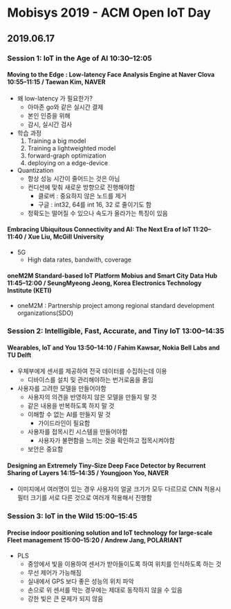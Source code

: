 # Mobisys 2019 - ACM Open IoT Day
## 2019.06.17

### Session 1: IoT in the Age of AI 10:30–12:05
#### Moving to the Edge : Low-latency Face Analysis Engine at Naver Clova 10:55–11:15 / Taewan Kim, NAVER
- 왜 low-latency 가 필요한가?
    - 아마존 go와 같은 실시간 결제
    - 본인 인증을 위해
    - 감시, 실시간 검사
- 학습 과정
    1. Training a big model
    2. Training a lightweighted model
    3. forward-graph optimization
    4. deploying on a edge-device
- Quantization
    - 항상 성능 시간이 줄어드는 것은 아님
    - 컨디션에 맞춰 새로운 방향으로 진행해야함
        - 클로버 : 중요하지 않은 노드를 제거
        - 구글 : int32, 64를 int 16, 32 로 줄이기도 함
    - 정확도는 떨어질 수 있으나 속도가 올라가는 특징이 있음

#### Embracing Ubiquitous Connectivity and AI: The Next Era of IoT 11:20–11:40 / Xue Liu, McGill University
- 5G
    - High data rates, bandwith, coverage

#### oneM2M Standard-based IoT Platform Mobius and Smart City Data Hub 11:45–12:00 / SeungMyeong Jeong, Korea Electronics Technology Institute (KETI)
- oneM2M : Partnership project among regional standard development organizations(SDO)

### Session 2: Intelligible, Fast, Accurate, and Tiny IoT 13:00–14:35
#### Wearables, IoT and You 13:50–14:10 / Fahim Kawsar, Nokia Bell Labs and TU Delft
- 우체부에게 센서를 제공하여 전국 데이터를 수집하는데 이용
    - 디바이스를 설치 및 관리해야하는 번거로움을 줄임
- 사용자를 고려한 모델을 만들어야함
    - 사용자의 의견을 반영하지 않은 모델을 만들지 말 것
    - 같은 내용을 반복하도록 하지 말 것
    - 이해할 수 없는 AI를 만들지 말 것
        - 가이드라인이 필요함
    - 사용자를 접목시킨 시스템을 만들어야함
        - 사용자가 불편함을 느끼는 것을 확인하고 접목시켜야함
    - 보안은 중요함

#### Designing an Extremely Tiny-Size Deep Face Detector by Recurrent Sharing of Layers 14:15–14:35 / Youngjoon Yoo, NAVER
- 이미지에서 여러명이 있는 경우 사용자의 얼굴 크기가 모두 다르므로 CNN 적용시 필터 크기를 서로 다른 것으로 여러개 적용해서 진행함

### Session 3: IoT in the Wild 15:00–15:45
#### Precise indoor positioning solution and IoT technology for large-scale Fleet management 15:00–15:20 / Andrew Jang, POLARIANT
- PLS
    - 중앙에서 빛을 이용하여 센서가 받아들이도록 하여 위치를 인식하도록 하는 것
    - 무선 제어가 가능해짐
    - 실내에서 GPS 보다 좋은 성능의 위치 파악
    - 손으로 위 센서를 막는 경우에는 제대로 동작하지 않을 수 있음
    - 강한 빛은 큰 문제가 되지 않음
